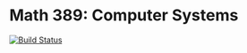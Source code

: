 # Math 389: Computer Systems

[![Build Status](https://travis-ci.org/siddharthist/math389.svg?branch=master)](https://travis-ci.org/siddharthist/math389)

